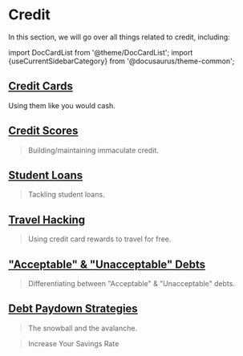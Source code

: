 # Credit

In this section, we will go over all things related to credit, including:

import DocCardList from '@theme/DocCardList';
import {useCurrentSidebarCategory} from '@docusaurus/theme-common';

<DocCardList items={useCurrentSidebarCategory().items}/>

## [Credit Cards](credit-cards.md)

Using them like you would cash.

## [Credit Scores](credit-scores.md)
>Building/maintaining immaculate credit.

## [Student Loans](student-loans.md)
>Tackling student loans.

## [Travel Hacking](travel-hacking.md)
>Using credit card rewards to travel for free.

## ["Acceptable" & "Unacceptable" Debts](acceptable-vs-unacceptable-debts.md)
>Differentiating between "Acceptable" & "Unacceptable" debts.

## [Debt Paydown Strategies](debt-paydown-strategies.md)
>The snowball and the avalanche.

>Increase Your Savings Rate